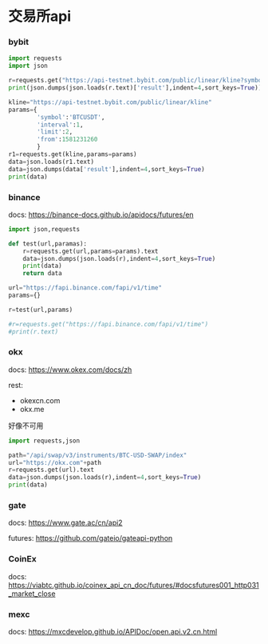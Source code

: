 # 交易所api

### bybit
```python
import requests
import json

r=requests.get("https://api-testnet.bybit.com/public/linear/kline?symbol=BTCUSDT&interval=1&limit=2&from=1581231260")
print(json.dumps(json.loads(r.text)['result'],indent=4,sort_keys=True))

kline="https://api-testnet.bybit.com/public/linear/kline"
params={
        'symbol':'BTCUSDT',
        'interval':1,
        'limit':2,
        'from':1581231260
        }
r1=requests.get(kline,params=params)
data=json.loads(r1.text)
data=json.dumps(data['result'],indent=4,sort_keys=True)
print(data)
```

### binance

docs: https://binance-docs.github.io/apidocs/futures/en

```python
import json,requests

def test(url,paramas):
    r=requests.get(url,params=params).text
    data=json.dumps(json.loads(r),indent=4,sort_keys=True)
    print(data)
    return data

url="https://fapi.binance.com/fapi/v1/time"
params={}

r=test(url,params)

#r=requests.get("https://fapi.binance.com/fapi/v1/time")
#print(r.text)
```

### okx

docs: https://www.okex.com/docs/zh

rest:
 - okexcn.com
 - okx.me

好像不可用
```python
import requests,json

path="/api/swap/v3/instruments/BTC-USD-SWAP/index"
url="https://okx.com"+path
r=requests.get(url).text
data=json.dumps(json.loads(r),indent=4,sort_keys=True)
print(data)
```

### gate

docs: https://www.gate.ac/cn/api2

futures: https://github.com/gateio/gateapi-python

### CoinEx

docs: https://viabtc.github.io/coinex_api_cn_doc/futures/#docsfutures001_http031_market_close

### mexc

docs: https://mxcdevelop.github.io/APIDoc/open.api.v2.cn.html

